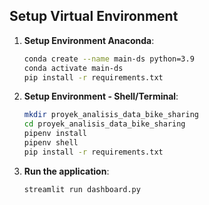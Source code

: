 ## Setup Virtual Environment

1. **Setup Environment Anaconda**:
    ```bash
    conda create --name main-ds python=3.9
    conda activate main-ds
    pip install -r requirements.txt
    ```

2. **Setup Environment - Shell/Terminal**:
    ```bash
    mkdir proyek_analisis_data_bike_sharing
    cd proyek_analisis_data_bike_sharing
    pipenv install
    pipenv shell
    pip install -r requirements.txt
    ```

3. **Run the application**:
    ```bash
    streamlit run dashboard.py
    ```
